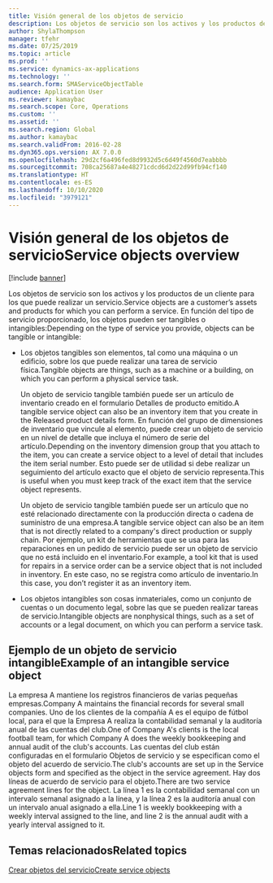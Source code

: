 ```yaml
---
title: Visión general de los objetos de servicio
description: Los objetos de servicio son los activos y los productos de un cliente para los que puede realizar un servicio.
author: ShylaThompson
manager: tfehr
ms.date: 07/25/2019
ms.topic: article
ms.prod: ''
ms.service: dynamics-ax-applications
ms.technology: ''
ms.search.form: SMAServiceObjectTable
audience: Application User
ms.reviewer: kamaybac
ms.search.scope: Core, Operations
ms.custom: ''
ms.assetid: ''
ms.search.region: Global
ms.author: kamaybac
ms.search.validFrom: 2016-02-28
ms.dyn365.ops.version: AX 7.0.0
ms.openlocfilehash: 29d2cf6a496fed8d9932d5c6d49f4560d7eabbbb
ms.sourcegitcommit: 708ca25687a4e48271cdcd6d2d22d99fb94cf140
ms.translationtype: HT
ms.contentlocale: es-ES
ms.lasthandoff: 10/10/2020
ms.locfileid: "3979121"
---
```

# <a name="service-objects-overview"></a><span data-ttu-id="d93df-103">Visión general de los objetos de servicio</span><span class="sxs-lookup"><span data-stu-id="d93df-103">Service objects overview</span></span>

[!include [banner](../includes/banner.md)]

<span data-ttu-id="d93df-104">Los objetos de servicio son los activos y los productos de un cliente para los que puede realizar un servicio.</span><span class="sxs-lookup"><span data-stu-id="d93df-104">Service objects are a customer’s assets and products for which you can perform a service.</span></span> <span data-ttu-id="d93df-105">En función del tipo de servicio proporcionado, los objetos pueden ser tangibles o intangibles:</span><span class="sxs-lookup"><span data-stu-id="d93df-105">Depending on the type of service you provide, objects can be tangible or intangible:</span></span>

-  <span data-ttu-id="d93df-106">Los objetos tangibles son elementos, tal como una máquina o un edificio, sobre los que puede realizar una tarea de servicio física.</span><span class="sxs-lookup"><span data-stu-id="d93df-106">Tangible objects are things, such as a machine or a building, on which you can perform a physical service task.</span></span>

    <span data-ttu-id="d93df-107">Un objeto de servicio tangible también puede ser un artículo de inventario creado en el formulario Detalles de producto emitido.</span><span class="sxs-lookup"><span data-stu-id="d93df-107">A tangible service object can also be an inventory item that you create in the Released product details form.</span></span> <span data-ttu-id="d93df-108">En función del grupo de dimensiones de inventario que vincule al elemento, puede crear un objeto de servicio en un nivel de detalle que incluya el número de serie del artículo.</span><span class="sxs-lookup"><span data-stu-id="d93df-108">Depending on the inventory dimension group that you attach to the item, you can create a service object to a level of detail that includes the item serial number.</span></span> <span data-ttu-id="d93df-109">Esto puede ser de utilidad si debe realizar un seguimiento del artículo exacto que el objeto de servicio representa.</span><span class="sxs-lookup"><span data-stu-id="d93df-109">This is useful when you must keep track of the exact item that the service object represents.</span></span>

    <span data-ttu-id="d93df-110">Un objeto de servicio tangible también puede ser un artículo que no esté relacionado directamente con la producción directa o cadena de suministro de una empresa.</span><span class="sxs-lookup"><span data-stu-id="d93df-110">A tangible service object can also be an item that is not directly related to a company's direct production or supply chain.</span></span> <span data-ttu-id="d93df-111">Por ejemplo, un kit de herramientas que se usa para las reparaciones en un pedido de servicio puede ser un objeto de servicio que no está incluido en el inventario.</span><span class="sxs-lookup"><span data-stu-id="d93df-111">For example, a tool kit that is used for repairs in a service order can be a service object that is not included in inventory.</span></span> <span data-ttu-id="d93df-112">En este caso, no se registra como artículo de inventario.</span><span class="sxs-lookup"><span data-stu-id="d93df-112">In this case, you don’t register it as an inventory item.</span></span>

-  <span data-ttu-id="d93df-113">Los objetos intangibles son cosas inmateriales, como un conjunto de cuentas o un documento legal, sobre las que se pueden realizar tareas de servicio.</span><span class="sxs-lookup"><span data-stu-id="d93df-113">Intangible objects are nonphysical things, such as a set of accounts or a legal document, on which you can perform a service task.</span></span>

## <a name="example-of-an-intangible-service-object"></a><span data-ttu-id="d93df-114">Ejemplo de un objeto de servicio intangible</span><span class="sxs-lookup"><span data-stu-id="d93df-114">Example of an intangible service object</span></span>

<span data-ttu-id="d93df-115">La empresa A mantiene los registros financieros de varias pequeñas empresas.</span><span class="sxs-lookup"><span data-stu-id="d93df-115">Company A maintains the financial records for several small companies.</span></span> <span data-ttu-id="d93df-116">Uno de los clientes de la compañía A es el equipo de fútbol local, para el que la Empresa A realiza la contabilidad semanal y la auditoría anual de las cuentas del club.</span><span class="sxs-lookup"><span data-stu-id="d93df-116">One of Company A's clients is the local football team, for which Company A does the weekly bookkeeping and annual audit of the club's accounts.</span></span> <span data-ttu-id="d93df-117">Las cuentas del club están configuradas en el formulario Objetos de servicio y se especifican como el objeto del acuerdo de servicio.</span><span class="sxs-lookup"><span data-stu-id="d93df-117">The club's accounts are set up in the Service objects form and specified as the object in the service agreement.</span></span> <span data-ttu-id="d93df-118">Hay dos líneas de acuerdo de servicio para el objeto.</span><span class="sxs-lookup"><span data-stu-id="d93df-118">There are two service agreement lines for the object.</span></span> <span data-ttu-id="d93df-119">La línea 1 es la contabilidad semanal con un intervalo semanal asignado a la línea, y la línea 2 es la auditoría anual con un intervalo anual asignado a ella.</span><span class="sxs-lookup"><span data-stu-id="d93df-119">Line 1 is weekly bookkeeping with a weekly interval assigned to the line, and line 2 is the annual audit with a yearly interval assigned to it.</span></span>

## <a name="related-topics"></a><span data-ttu-id="d93df-120">Temas relacionados</span><span class="sxs-lookup"><span data-stu-id="d93df-120">Related topics</span></span>

[<span data-ttu-id="d93df-121">Crear objetos del servicio</span><span class="sxs-lookup"><span data-stu-id="d93df-121">Create service objects</span></span>](create-service-objects.md)

